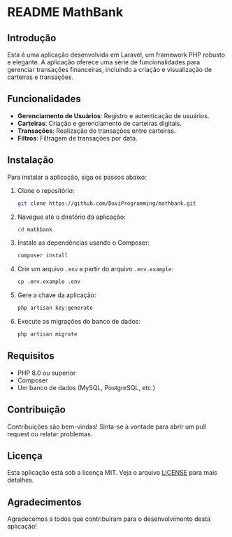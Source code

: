 
# README MathBank

## Introdução

Esta é uma aplicação desenvolvida em Laravel, um framework PHP robusto e elegante. A aplicação oferece uma série de funcionalidades para gerenciar transações financeiras, incluindo a criação e visualização de carteiras e transações.

## Funcionalidades

- **Gerenciamento de Usuários**: Registro e autenticação de usuários.
- **Carteiras**: Criação e gerenciamento de carteiras digitais.
- **Transações**: Realização de transações entre carteiras.
- **Filtros**: Filtragem de transações por data.

## Instalação

Para instalar a aplicação, siga os passos abaixo:

1. Clone o repositório:
   ```bash
   git clone https://github.com/DaviProgramming/mathbank.git
   ```

2. Navegue até o diretório da aplicação:
   ```bash
   cd mathbank
   ```

3. Instale as dependências usando o Composer:
   ```bash
   composer install
   ```

4. Crie um arquivo `.env` a partir do arquivo `.env.example`:
   ```bash
   cp .env.example .env
   ```

5. Gere a chave da aplicação:
   ```bash
   php artisan key:generate
   ```

6. Execute as migrações do banco de dados:
   ```bash
   php artisan migrate
   ```

## Requisitos

- PHP 8.0 ou superior
- Composer
- Um banco de dados (MySQL, PostgreSQL, etc.)

## Contribuição

Contribuições são bem-vindas! Sinta-se à vontade para abrir um pull request ou relatar problemas.

## Licença

Esta aplicação está sob a licença MIT. Veja o arquivo [LICENSE](LICENSE) para mais detalhes.

## Agradecimentos

Agradecemos a todos que contribuíram para o desenvolvimento desta aplicação!
